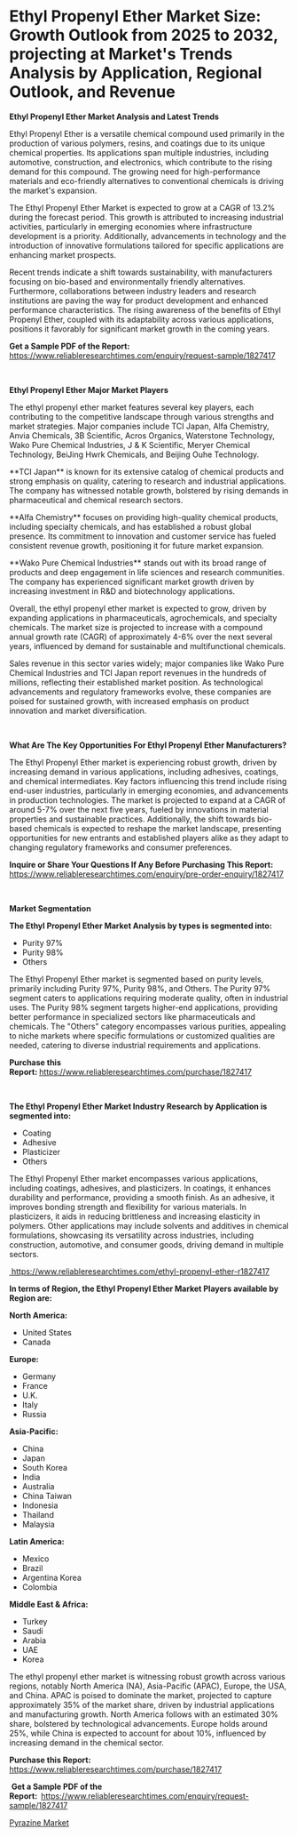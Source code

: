 <p><h1>Ethyl Propenyl Ether Market Size: Growth Outlook from 2025 to 2032, projecting at Market's Trends Analysis by Application, Regional Outlook, and Revenue</h1></p><p><strong>Ethyl Propenyl Ether Market Analysis and Latest Trends</strong></p>
<p><p>Ethyl Propenyl Ether is a versatile chemical compound used primarily in the production of various polymers, resins, and coatings due to its unique chemical properties. Its applications span multiple industries, including automotive, construction, and electronics, which contribute to the rising demand for this compound. The growing need for high-performance materials and eco-friendly alternatives to conventional chemicals is driving the market's expansion.</p><p>The Ethyl Propenyl Ether Market is expected to grow at a CAGR of 13.2% during the forecast period. This growth is attributed to increasing industrial activities, particularly in emerging economies where infrastructure development is a priority. Additionally, advancements in technology and the introduction of innovative formulations tailored for specific applications are enhancing market prospects. </p><p>Recent trends indicate a shift towards sustainability, with manufacturers focusing on bio-based and environmentally friendly alternatives. Furthermore, collaborations between industry leaders and research institutions are paving the way for product development and enhanced performance characteristics. The rising awareness of the benefits of Ethyl Propenyl Ether, coupled with its adaptability across various applications, positions it favorably for significant market growth in the coming years.</p></p>
<p><strong>Get a Sample PDF of the Report:&nbsp;</strong> <a href="https://www.reliableresearchtimes.com/enquiry/request-sample/1827417?utm_campaign=2189&utm_medium=2&utm_source=Github&utm_content=ia&utm_term=31012025&utm_id=ethyl-propenyl-ether">https://www.reliableresearchtimes.com/enquiry/request-sample/1827417</a></p>
<p>&nbsp;</p>
<p><strong>Ethyl Propenyl Ether Major Market Players</strong></p>
<p><p>The ethyl propenyl ether market features several key players, each contributing to the competitive landscape through various strengths and market strategies. Major companies include TCI Japan, Alfa Chemistry, Anvia Chemicals, 3B Scientific, Acros Organics, Waterstone Technology, Wako Pure Chemical Industries, J & K Scientific, Meryer Chemical Technology, BeiJing Hwrk Chemicals, and Beijing Ouhe Technology.</p><p>**TCI Japan** is known for its extensive catalog of chemical products and strong emphasis on quality, catering to research and industrial applications. The company has witnessed notable growth, bolstered by rising demands in pharmaceutical and chemical research sectors. </p><p>**Alfa Chemistry** focuses on providing high-quality chemical products, including specialty chemicals, and has established a robust global presence. Its commitment to innovation and customer service has fueled consistent revenue growth, positioning it for future market expansion.</p><p>**Wako Pure Chemical Industries** stands out with its broad range of products and deep engagement in life sciences and research communities. The company has experienced significant market growth driven by increasing investment in R&D and biotechnology applications. </p><p>Overall, the ethyl propenyl ether market is expected to grow, driven by expanding applications in pharmaceuticals, agrochemicals, and specialty chemicals. The market size is projected to increase with a compound annual growth rate (CAGR) of approximately 4-6% over the next several years, influenced by demand for sustainable and multifunctional chemicals.</p><p>Sales revenue in this sector varies widely; major companies like Wako Pure Chemical Industries and TCI Japan report revenues in the hundreds of millions, reflecting their established market position. As technological advancements and regulatory frameworks evolve, these companies are poised for sustained growth, with increased emphasis on product innovation and market diversification.</p></p>
<p>&nbsp;</p>
<p><strong>What Are The Key Opportunities For Ethyl Propenyl Ether Manufacturers?</strong></p>
<p><p>The Ethyl Propenyl Ether market is experiencing robust growth, driven by increasing demand in various applications, including adhesives, coatings, and chemical intermediates. Key factors influencing this trend include rising end-user industries, particularly in emerging economies, and advancements in production technologies. The market is projected to expand at a CAGR of around 5-7% over the next five years, fueled by innovations in material properties and sustainable practices. Additionally, the shift towards bio-based chemicals is expected to reshape the market landscape, presenting opportunities for new entrants and established players alike as they adapt to changing regulatory frameworks and consumer preferences.</p></p>
<p><strong>Inquire or Share Your Questions If Any Before Purchasing This Report:</strong> <a href="https://www.reliableresearchtimes.com/enquiry/pre-order-enquiry/1827417?utm_campaign=2189&utm_medium=2&utm_source=Github&utm_content=ia&utm_term=31012025&utm_id=ethyl-propenyl-ether">https://www.reliableresearchtimes.com/enquiry/pre-order-enquiry/1827417</a></p>
<p>&nbsp;</p>
<p><strong>Market Segmentation</strong></p>
<p><strong>The Ethyl Propenyl Ether Market Analysis by types is segmented into:</strong></p>
<p><ul><li>Purity 97%</li><li>Purity 98%</li><li>Others</li></ul></p>
<p><p>The Ethyl Propenyl Ether market is segmented based on purity levels, primarily including Purity 97%, Purity 98%, and Others. The Purity 97% segment caters to applications requiring moderate quality, often in industrial uses. The Purity 98% segment targets higher-end applications, providing better performance in specialized sectors like pharmaceuticals and chemicals. The "Others" category encompasses various purities, appealing to niche markets where specific formulations or customized qualities are needed, catering to diverse industrial requirements and applications.</p></p>
<p><strong>Purchase this Report:&nbsp;</strong><a href="https://www.reliableresearchtimes.com/purchase/1827417?utm_campaign=2189&utm_medium=2&utm_source=Github&utm_content=ia&utm_term=31012025&utm_id=ethyl-propenyl-ether">https://www.reliableresearchtimes.com/purchase/1827417</a></p>
<p>&nbsp;</p>
<p><strong>The Ethyl Propenyl Ether Market Industry Research by Application is segmented into:</strong></p>
<p><ul><li>Coating</li><li>Adhesive</li><li>Plasticizer</li><li>Others</li></ul></p>
<p><p>The Ethyl Propenyl Ether market encompasses various applications, including coatings, adhesives, and plasticizers. In coatings, it enhances durability and performance, providing a smooth finish. As an adhesive, it improves bonding strength and flexibility for various materials. In plasticizers, it aids in reducing brittleness and increasing elasticity in polymers. Other applications may include solvents and additives in chemical formulations, showcasing its versatility across industries, including construction, automotive, and consumer goods, driving demand in multiple sectors.</p></p>
<p><a href="https://www.reliableresearchtimes.com/ethyl-propenyl-ether-r1827417?utm_campaign=2189&utm_medium=2&utm_source=Github&utm_content=ia&utm_term=31012025&utm_id=ethyl-propenyl-ether">&nbsp;https://www.reliableresearchtimes.com/ethyl-propenyl-ether-r1827417</a></p>
<p><strong>In terms of Region, the Ethyl Propenyl Ether Market Players available by Region are:</strong></p>
<p>
    <p> <strong> North America: </strong>
        <ul>
            <li>United States</li>
            <li>Canada</li>
        </ul>
        </p> 
    <p> <strong> Europe: </strong>
        <ul>
            <li>Germany</li>
            <li>France</li>
            <li>U.K.</li>
            <li>Italy</li>
            <li>Russia</li>
        </ul>
        </p> 
    <p> <strong> Asia-Pacific: </strong>
        <ul>
            <li>China</li>
            <li>Japan</li>
            <li>South Korea</li>
            <li>India</li>
            <li>Australia</li>
            <li>China Taiwan</li>
            <li>Indonesia</li>
            <li>Thailand</li>
            <li>Malaysia</li>
        </ul>
        </p> 
    <p> <strong> Latin America: </strong>
        <ul>
            <li>Mexico</li>
            <li>Brazil</li>
            <li>Argentina Korea</li>
            <li>Colombia</li>
        </ul>
        </p> 
    <p> <strong> Middle East & Africa: </strong>
        <ul>
            <li>Turkey</li>
            <li>Saudi</li>
            <li>Arabia</li>
            <li>UAE</li>
            <li>Korea</li>
        </ul>
    </p>
    </p>
<p><p>The ethyl propenyl ether market is witnessing robust growth across various regions, notably North America (NA), Asia-Pacific (APAC), Europe, the USA, and China. APAC is poised to dominate the market, projected to capture approximately 35% of the market share, driven by industrial applications and manufacturing growth. North America follows with an estimated 30% share, bolstered by technological advancements. Europe holds around 25%, while China is expected to account for about 10%, influenced by increasing demand in the chemical sector.</p></p>
<p><strong>Purchase this Report: </strong><a href="https://www.reliableresearchtimes.com/purchase/1827417?utm_campaign=2189&utm_medium=2&utm_source=Github&utm_content=ia&utm_term=31012025&utm_id=ethyl-propenyl-ether">https://www.reliableresearchtimes.com/purchase/1827417</a></p>
<p>&nbsp;<strong>Get a Sample PDF of the Report:&nbsp;&nbsp;</strong><a href="https://www.reliableresearchtimes.com/enquiry/request-sample/1827417?utm_campaign=2189&utm_medium=2&utm_source=Github&utm_content=ia&utm_term=31012025&utm_id=ethyl-propenyl-ether">https://www.reliableresearchtimes.com/enquiry/request-sample/1827417</a></p>
<p><strong></strong></p>
<p><p><a href="https://github.com/NargisHussain75/Market-Research-Report-List-1/blob/main/pyrazine-market.md?utm_campaign=2189&utm_medium=2&utm_source=Github&utm_content=ia&utm_term=31012025&utm_id=ethyl-propenyl-ether">Pyrazine Market</a></p></p>